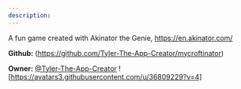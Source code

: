 ```yaml
---
description: 
---
```

A fun game created with Akinator the Genie, https://en.akinator.com/

**Github:** (https://github.com/Tyler-The-App-Creator/mycroftinator)

**Owner:** [@Tyler-The-App-Creator](https://github.com/Tyler-The-App-Creator) ![https://avatars3.githubusercontent.com/u/36809229?v=4]

